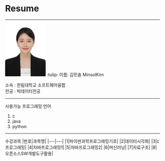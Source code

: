 # Resume 
---

<img src=RESUME.jpg height=170 witht=170>
:tulip: 이름: 김민솔 MinsolKim   

소속 : 한림대학교 소프트웨어융합   
전공 : 빅데이터전공        


-----
사용가능 프로그래밍 언어
1. c
2. java
3. python


-------

수강과목
|번호|과목명|
|---|---|
|1|파이썬과학프로그래밍기초|
|2|데이터시각화|
|3|c프로그래밍|
|4|자바프로그래밍1|
|5|자바프로그래밍2|
|6|머신러닝|
|7|자료구조|
|8|오픈소스SW개발도구활용|


